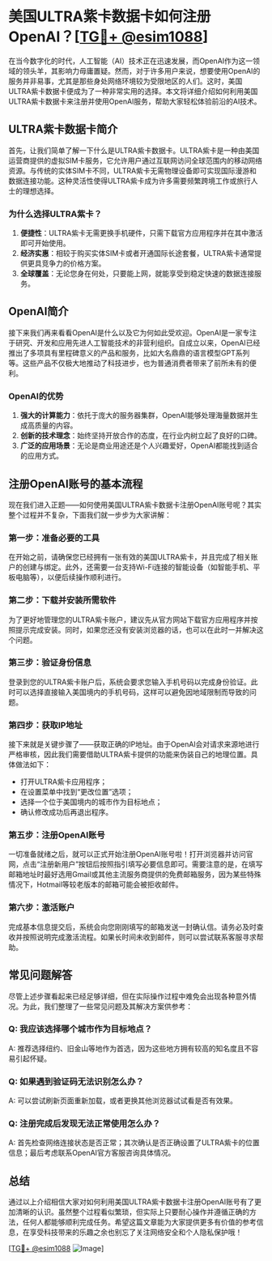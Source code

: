 # 美国ULTRA紫卡数据卡如何注册OpenAI？[[TG💪+ @esim1088](https://t.me/s/esim1088)]

在当今数字化的时代，人工智能（AI）技术正在迅速发展，而OpenAI作为这一领域的领头羊，其影响力毋庸置疑。然而，对于许多用户来说，想要使用OpenAI的服务并非易事，尤其是那些身处网络环境较为受限地区的人们。这时，美国ULTRA紫卡数据卡便成为了一种非常实用的选择。本文将详细介绍如何利用美国ULTRA紫卡数据卡来注册并使用OpenAI服务，帮助大家轻松体验前沿的AI技术。

## ULTRA紫卡数据卡简介

首先，让我们简单了解一下什么是ULTRA紫卡数据卡。ULTRA紫卡是一种由美国运营商提供的虚拟SIM卡服务，它允许用户通过互联网访问全球范围内的移动网络资源。与传统的实体SIM卡不同，ULTRA紫卡无需物理设备即可实现国际漫游和数据连接功能。这种灵活性使得ULTRA紫卡成为许多需要频繁跨境工作或旅行人士的理想选择。

### 为什么选择ULTRA紫卡？

1. **便捷性**：ULTRA紫卡无需更换手机硬件，只需下载官方应用程序并在其中激活即可开始使用。
2. **经济实惠**：相较于购买实体SIM卡或者开通国际长途套餐，ULTRA紫卡通常提供更具竞争力的价格方案。
3. **全球覆盖**：无论您身在何处，只要能上网，就能享受到稳定快速的数据连接服务。

## OpenAI简介

接下来我们再来看看OpenAI是什么以及它为何如此受欢迎。OpenAI是一家专注于研究、开发和应用先进人工智能技术的非营利组织。自成立以来，OpenAI已经推出了多项具有里程碑意义的产品和服务，比如大名鼎鼎的语言模型GPT系列等。这些产品不仅极大地推动了科技进步，也为普通消费者带来了前所未有的便利。

### OpenAI的优势

1. **强大的计算能力**：依托于庞大的服务器集群，OpenAI能够处理海量数据并生成高质量的内容。
2. **创新的技术理念**：始终坚持开放合作的态度，在行业内树立起了良好的口碑。
3. **广泛的应用场景**：无论是商业用途还是个人兴趣爱好，OpenAI都能找到适合的应用方式。

## 注册OpenAI账号的基本流程

现在我们进入正题——如何使用美国ULTRA紫卡数据卡注册OpenAI账号呢？其实整个过程并不复杂，下面我们就一步步为大家讲解：

### 第一步：准备必要的工具

在开始之前，请确保您已经拥有一张有效的美国ULTRA紫卡，并且完成了相关账户的创建与绑定。此外，还需要一台支持Wi-Fi连接的智能设备（如智能手机、平板电脑等），以便后续操作顺利进行。

### 第二步：下载并安装所需软件

为了更好地管理您的ULTRA紫卡账户，建议先从官方网站下载官方应用程序并按照提示完成安装。同时，如果您还没有安装浏览器的话，也可以在此时一并解决这个问题。

### 第三步：验证身份信息

登录到您的ULTRA紫卡账户后，系统会要求您输入手机号码以完成身份验证。此时可以选择直接输入美国境内的手机号码，这样可以避免因地域限制而导致的问题。

### 第四步：获取IP地址

接下来就是关键步骤了——获取正确的IP地址。由于OpenAI会对请求来源地进行严格审核，因此我们需要借助ULTRA紫卡提供的功能来伪装自己的地理位置。具体做法如下：
- 打开ULTRA紫卡应用程序；
- 在设置菜单中找到“更改位置”选项；
- 选择一个位于美国境内的城市作为目标地点；
- 确认修改成功后再退出程序。

### 第五步：注册OpenAI账号

一切准备就绪之后，就可以正式开始注册OpenAI账号啦！打开浏览器并访问官网，点击“注册新用户”按钮后按照指引填写必要信息即可。需要注意的是，在填写邮箱地址时最好选用Gmail或其他主流服务商提供的免费邮箱服务，因为某些特殊情况下，Hotmail等较老版本的邮箱可能会被拒收邮件。

### 第六步：激活账户

完成基本信息提交后，系统会向您刚刚填写的邮箱发送一封确认信。请务必及时查收并按照说明完成激活流程。如果长时间未收到邮件，则可以尝试联系客服寻求帮助。

## 常见问题解答

尽管上述步骤看起来已经足够详细，但在实际操作过程中难免会出现各种意外情况。为此，我们整理了一些常见问题及其解决方案供参考：

### Q: 我应该选择哪个城市作为目标地点？
A: 推荐选择纽约、旧金山等地作为首选，因为这些地方拥有较高的知名度且不容易引起怀疑。

### Q: 如果遇到验证码无法识别怎么办？
A: 可以尝试刷新页面重新加载，或者更换其他浏览器试试看是否有效果。

### Q: 注册完成后发现无法正常使用怎么办？
A: 首先检查网络连接状态是否正常；其次确认是否正确设置了ULTRA紫卡的位置信息；最后考虑联系OpenAI官方客服咨询具体情况。

## 总结

通过以上介绍相信大家对如何利用美国ULTRA紫卡数据卡注册OpenAI账号有了更加清晰的认识。虽然整个过程看似繁琐，但实际上只要耐心操作并遵循正确的方法，任何人都能够顺利完成任务。希望这篇文章能为大家提供更多有价值的参考信息，在享受科技带来的乐趣之余也别忘了关注网络安全和个人隐私保护哦！

[[TG💪+ @esim1088](https://t.me/s/esim1088) ![Image](https://i.postimg.cc/4NQfJmqS/Snipaste-2025-05-13-00-14-12.png)]
